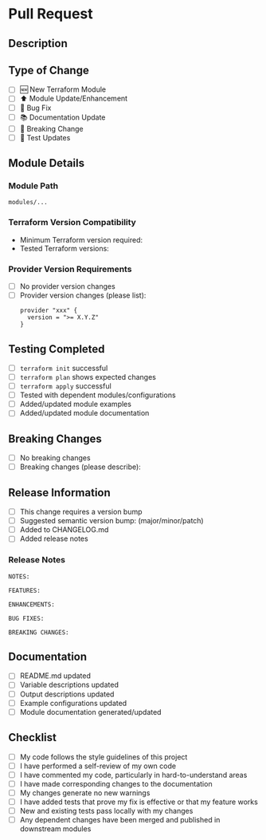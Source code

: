 # Pull Request

## Description
<!--
Please include a summary of the change and which issue is fixed. Please also include relevant motivation and context.
-->

## Type of Change
<!-- Please check the one that applies to this PR using "x". -->
- [ ] 🆕 New Terraform Module
- [ ] ⬆️ Module Update/Enhancement
- [ ] 🐛 Bug Fix
- [ ] 📚 Documentation Update
- [ ] 🔧 Breaking Change
- [ ] 🧪 Test Updates

## Module Details
<!-- Please complete the following section if this PR includes module changes -->

### Module Path
<!-- Which module(s) are being modified? -->
```
modules/...
```

### Terraform Version Compatibility
- Minimum Terraform version required: 
- Tested Terraform versions:

### Provider Version Requirements
<!-- List any provider version requirements that have changed -->
- [ ] No provider version changes
- [ ] Provider version changes (please list):
  ```hcl
  provider "xxx" {
    version = ">= X.Y.Z"
  }
  ```

## Testing Completed
<!-- Please check all that apply -->
- [ ] `terraform init` successful
- [ ] `terraform plan` shows expected changes
- [ ] `terraform apply` successful
- [ ] Tested with dependent modules/configurations
- [ ] Added/updated module examples
- [ ] Added/updated module documentation

## Breaking Changes
<!-- If this PR contains breaking changes, please describe them and any mitigation steps -->
- [ ] No breaking changes
- [ ] Breaking changes (please describe):

## Release Information
<!-- This section helps with release workflow automation -->
- [ ] This change requires a version bump
- [ ] Suggested semantic version bump: (major/minor/patch)
- [ ] Added to CHANGELOG.md
- [ ] Added release notes

### Release Notes
<!-- If this PR requires a new release, please describe the changes that should be included in release notes -->
```release-note
NOTES:

FEATURES:

ENHANCEMENTS:

BUG FIXES:

BREAKING CHANGES:
```

## Documentation
<!-- Please check all that apply -->
- [ ] README.md updated
- [ ] Variable descriptions updated
- [ ] Output descriptions updated
- [ ] Example configurations updated
- [ ] Module documentation generated/updated

## Checklist
- [ ] My code follows the style guidelines of this project
- [ ] I have performed a self-review of my own code
- [ ] I have commented my code, particularly in hard-to-understand areas
- [ ] I have made corresponding changes to the documentation
- [ ] My changes generate no new warnings
- [ ] I have added tests that prove my fix is effective or that my feature works
- [ ] New and existing tests pass locally with my changes
- [ ] Any dependent changes have been merged and published in downstream modules
